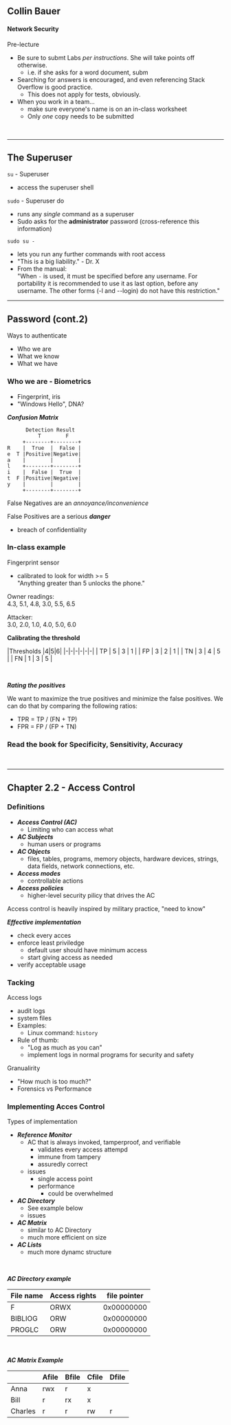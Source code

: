 ## Collin Bauer

#### Network Security

Pre-lecture
- Be sure to submt Labs *per instructions*. She will take points off otherwise.
  - i.e. if she asks for a word document, subm
- Searching for answers is encouraged, and even referencing Stack Overflow is good practice.
  - This does not apply for tests, obviously.
- When you work in a team...
  - make sure everyone's name is on an in-class worksheet
  - Only *one* copy needs to be submitted

<br/>

---

## The Superuser

`su` - Superuser
- access the superuser shell

`sudo` - Superuser do
- runs any *single* command as a superuser
- Sudo asks for the **administrator** password (cross-reference this information)

`sudo su -`
- lets you run any further commands with root access
- "This is a big liability." - Dr. X
- From the manual:  
  "When `-` is used, it must be specified before any username. For portability it is recommended to use it as last option, before any username. The other forms (-l and --login) do not have this restriction."

---

## Password (cont.2)

Ways to authenticate
- Who we are
- What we know
- What we have

### Who we are - Biometrics
- Fingerprint, iris
- "Windows Hello", DNA?

***Confusion Matrix***

```
      Detection Result
          T        F
     +--------+--------+
R    |  True  |  False |
e  T |Positive|Negative|
a    |        |        |
l    +--------+--------+
i    |  False |  True  |
t  F |Positive|Negative|
y    |        |        |
     +--------+--------+
```

False Negatives are an *annoyance/inconvenience*

False Positives are a serious ***danger***
- breach of confidentiality

### In-class example

Fingerprint sensor
- calibrated to look for width >= 5  
  "Anything greater than 5 unlocks the phone."

Owner readings:  
4.3, 5.1, 4.8, 3.0, 5.5, 6.5

Attacker:  
3.0, 2.0, 1.0, 4.0, 5.0, 6.0

**Calibrating the threshold**

|Thresholds |4|5|6|
|-|-|-|-|-|-|
| TP | 5 | 3 | 1 |
| FP | 3 | 2 | 1 |
| TN | 3 | 4 | 5 |
| FN | 1 | 3 | 5 |

<br/>

***Rating the positives***

We want to maximize the true positives and minimize the false positives. We can do that by comparing the following ratios:
- TPR = TP / (FN + TP)
- FPR = FP / (FP + TN)

### Read the book for Specificity, Sensitivity, Accuracy

<br/>

---

## Chapter 2.2 - Access Control

### Definitions

- ***Access Control (AC)***
  - Limiting who can access what
- ***AC Subjects***
  - human users or programs
- ***AC Objects***
  - files, tables, programs, memory objects, hardware devices, strings, data fields, network connections, etc.
- ***Access modes***
  - controllable actions
- ***Access policies***
  - higher-level security pilicy that drives the AC

Access control is heavily inspired by military practice, "need to know"

***Effective implementation***
- check every acces
- enforce least priviledge
  - default user should have minimum access
  - start giving access as needed
- verify acceptable usage

### Tacking

Access logs
- audit logs
- system files
- Examples:
  - Linux command: `history`
- Rule of thumb:
  - "Log as much as you can"
  - implement logs in normal programs for security and safety

Granualirity
- "How much is too much?"
- Forensics vs Performance

### Implementing Acces Control

Types of implementation
- ***Reference Monitor***
  - AC that is always invoked, tamperproof, and verifiable
    - validates every access attempd
    - immune from tampery
    - assuredly correct
  - issues
    - single access point
    - performance
      - could be overwhelmed
- ***AC Directory***
  - See example below
  - issues
- ***AC Matrix***
  - similar to AC Directory
  - much more efficient on size
- ***AC Lists***
  - much more dynamc structure

<br/>

***AC Directory example***

| File name | Access rights | file pointer |
|-|-|-|
|F|ORWX|0x00000000|
|BIBLIOG|ORW|0x00000000|
|PROGLC|ORW|0x00000000|

<br/>

***AC Matrix Example***

| |Afile|Bfile|Cfile|Dfile|
|-|-|-|-|-|
|Anna|rwx|r|x||
|Bill|r|rx|x||
|Charles|r|r|rw|r|
